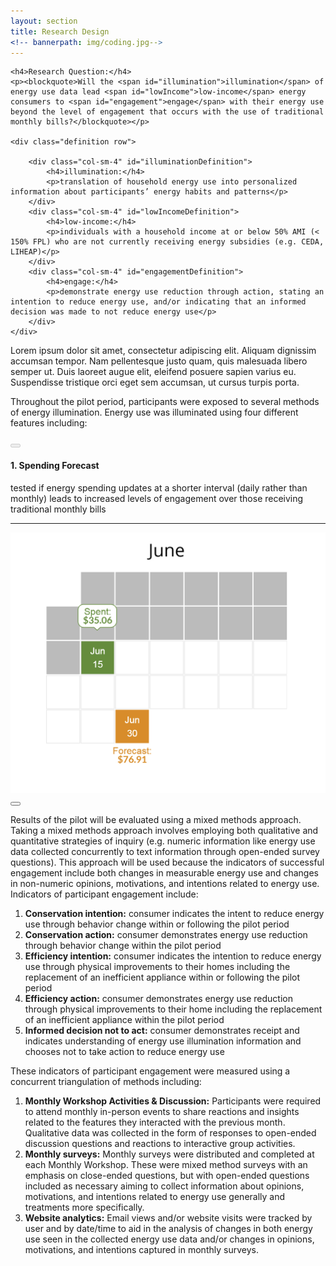 ```yaml
---
layout: section
title: Research Design
<!-- bannerpath: img/coding.jpg-->
---
```


<div class="researchQuestion">

	<h4>Research Question:</h4>
	<p><blockquote>Will the <span id="illumination">illumination</span> of energy use data lead <span id="lowIncome">low-income</span> energy consumers to <span id="engagement">engage</span> with their energy use beyond the level of engagement that occurs with the use of traditional monthly bills?</blockquote></p>

	<div class="definition row">
		
		<div class="col-sm-4" id="illuminationDefinition">
			<h4>illumination:</h4>
			<p>translation of household energy use into personalized information about participants’ energy habits and patterns</p>
		</div>
		<div class="col-sm-4" id="lowIncomeDefinition">
			<h4>low-income:</h4>
			<p>individuals with a household income at or below 50% AMI (< 150% FPL) who are not currently receiving energy subsidies (e.g. CEDA, LIHEAP)</p>
		</div>
		<div class="col-sm-4" id="engagementDefinition">
			<h4>engage:</h4>
			<p>demonstrate energy use reduction through action, stating an intention to reduce energy use, and/or indicating that an informed decision was made to not reduce energy use</p>
		</div>
	</div> 

</div>

<p>Lorem ipsum dolor sit amet, consectetur adipiscing elit. Aliquam dignissim accumsan tempor. Nam pellentesque justo quam, quis malesuada libero semper ut. Duis laoreet augue elit, eleifend posuere sapien varius eu. Suspendisse tristique orci eget sem accumsan, ut cursus turpis porta.</p>

<p>Throughout the pilot period, participants were exposed to several methods of energy illumination. Energy use was illuminated using four different features including:</p>

<!-- <div id="carousel-example-generic" class="carousel slide"> -->

<!-- Wrapper for slides -->
<!--   <div class="carousel-inner" role="listbox">
    <div class="item active">
      	<div class="row">
      		<div class="col-sm-6">
      			<img src="img/spending-forecast.jpg" class="img-responsive" alt="spending forecast example">
	      	</div>
	      	<div class="col-sm-6">
	        	<h4>1. Spending Forecast</h4>
				<p>tested if energy spending updates at a shorter interval (daily rather than monthly) leads to increased levels of engagement over those receiving traditional monthly bills</p>
	      	</div>
	    </div>
    </div>
    <div class="item">
      <div class="row">
      		<div class="col-sm-6">
      			<img src="img/appliance-diagnosis.jpg" class="img-responsive" alt="spending forecast example">
	      	</div>
	      	<div class="col-sm-6">
	        	<h4>2. Appliance Spending Diagnosis</h4>
				<p>tested if appliance-level energy consumption information is a more accessible illumination of energy use leading to increased levels of engagement over those receiving traditional monthly bills</p>
	      	</div>
	    </div>
    </div>
    <div class="item">
      <div class="row">
      		<div class="col-sm-6">
      			<img src="img/goal-setting.png" class="img-responsive" alt="spending forecast example">
	      	</div>
	      	<div class="col-sm-6">
	        	<h4>3. Energy Savings Goal</h4>
				<p>tested if facilitating energy savings goals among participants leads to increased levels of engagement over those receiving traditional monthly bills</p>
	      	</div>
	    </div>
    </div>
    <div class="item">
      <div class="row">
      		<div class="col-sm-6">
      			<img src="img/program-match.jpg" class="img-responsive" alt="spending forecast example">
	      	</div>
	      	<div class="col-sm-6">
	        	<h4>4. Program Match</h4>
				<p>tested if a curated list of existing utility programs based on actual household energy use data will lead to increased levels of engagement over those receiving traditional monthly bills</p>
	      	</div>
	    </div>
    </div>
  </div> -->

<!-- Controls -->
<!--   <a class="left carousel-control" href="#carousel-example-generic" role="button" data-slide="prev">
    <span class="glyphicon glyphicon-chevron-left" aria-hidden="true"></span>
    <span class="sr-only">Previous</span>
  </a>
  <a class="right carousel-control" href="#carousel-example-generic" role="button" data-slide="next">
    <span class="glyphicon glyphicon-chevron-right" aria-hidden="true"></span>
    <span class="sr-only">Next</span>
  </a>
</div>
 -->
<!-- Try carousel from scratch --> 
<div class="featureCarousel">
	<div class="row">
		<div class="col-xs-1">
			<button type="button" id="prevFeature" class="btn" disabled="true"><i class="fa fa-chevron-left"></i></button>
		</div>
		<div class="col-xs-10">
			<h4>1. Spending Forecast</h4>
			<p>tested if energy spending updates at a shorter interval (daily rather than monthly) leads to increased levels of engagement over those receiving traditional monthly bills</p>
			<hr>
			<img id="featureImg" src="img/spending-forecast.jpg" class="img-responsive">
		</div>
		<div class="col-xs-1">
			<button type="button" id="nextFeature" class="btn"><i class="fa fa-chevron-right"></i></button>
		</div>
	</div>	
</div>


<p>Results of the pilot will be evaluated using a mixed methods approach. Taking a mixed methods approach involves employing both qualitative and quantitative strategies of inquiry (e.g. numeric information like energy use data collected concurrently to text information through open-ended survey questions). This approach will be used because the indicators of successful engagement include both changes in measurable energy use and changes in non-numeric opinions, motivations, and intentions related to energy use. Indicators of participant engagement include:</p>

<ol>
	<li><strong>Conservation intention:</strong> consumer indicates the intent to reduce energy use through behavior change within or following the pilot period</li>
	<li><strong>Conservation action:</strong> consumer demonstrates energy use reduction through behavior change within the pilot period</li>
	<li><strong>Efficiency intention:</strong> consumer indicates the intention to reduce energy use through physical improvements to their homes including the replacement of an inefficient appliance within or following the pilot period</li>
	<li><strong>Efficiency action:</strong> consumer demonstrates energy use reduction through physical improvements to their home including the replacement of an inefficient appliance within the pilot period</li>
	<li><strong>Informed decision not to act:</strong> consumer demonstrates receipt and indicates understanding of energy use illumination information and chooses not to take action to reduce energy use</li>
</ol>

<p>These indicators of participant engagement were measured using a concurrent triangulation of methods including:</p>

<ol>
	<li><strong>Monthly Workshop Activities & Discussion:</strong> Participants were required to attend monthly in-person events to share reactions and insights related to the features they interacted with the previous month. Qualitative data was collected in the form of responses to open-ended discussion questions and reactions to interactive group activities. </li>
	<li><strong>Monthly surveys:</strong> Monthly surveys were distributed and completed at each Monthly Workshop. These were mixed method surveys with an emphasis on close-ended questions, but with open-ended questions included as necessary aiming to collect information about opinions, motivations, and intentions related to energy use generally and treatments more specifically.</li>
	<li><strong>Website analytics:</strong> Email views and/or website visits were tracked by user and by date/time to aid in the analysis of changes in both energy use seen in the collected energy use data and/or changes in opinions, motivations, and intentions captured in monthly surveys.</li>
</ol>
